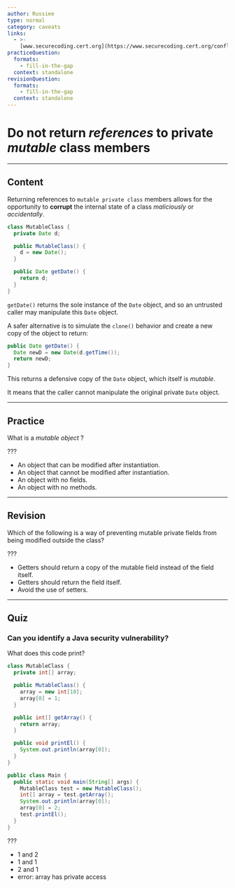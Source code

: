 ```yaml
---
author: Russiee
type: normal
category: caveats
links:
  - >-
    [www.securecoding.cert.org](https://www.securecoding.cert.org/confluence/display/java/OBJ05-J.+Do+not+return+references+to+private+mutable+class+members){website}
practiceQuestion:
  formats:
    - fill-in-the-gap
  context: standalone
revisionQuestion:
  formats:
    - fill-in-the-gap
  context: standalone
---
```


# Do not return *references* to private *mutable* class members


---

## Content

Returning references to `mutable private class` members allows for the opportunity to **corrupt** the internal state of a class *maliciously* or *accidentally*.

```java
class MutableClass {
  private Date d;

  public MutableClass() {
    d = new Date();
  }

  public Date getDate() {
    return d;
  }
}
```

`getDate()` returns the sole instance of the `Date` object, and so an untrusted caller may manipulate this `Date` object.

A safer alternative is to simulate the `clone()` behavior and create a new copy of the object to return:

```java
public Date getDate() {
  Date newD = new Date(d.getTime());
  return newD;
}

```

This returns a defensive copy of the `Date` object, which itself is *mutable*.

It means that the caller cannot manipulate the original private `Date` object.


---

## Practice

What is a *mutable object* ?

???

- An object that can be modified after instantiation.
- An object that cannot be modified after instantiation.
- An object with no fields.
- An object with no methods.


---

## Revision

Which of the following is a way of preventing mutable private fields from being modified outside the class?

???

- Getters should return a copy of the mutable field instead of the field itself.
- Getters should return the field itself.
- Avoid the use of setters.


---

## Quiz

### Can you identify a Java security vulnerability?


What does this code print?

```java
class MutableClass {
  private int[] array;

  public MutableClass() {
    array = new int[10];
    array[0] = 1;
  }

  public int[] getArray() {
    return array;
  }

  public void printEl() {
    System.out.println(array[0]);
  }
}

public class Main {
  public static void main(String[] args) {
    MutableClass test = new MutableClass();
    int[] array = test.getArray();
    System.out.println(array[0]);
    array[0] = 2;
    test.printEl();
  }
}
```

 ???

- 1 and 2
- 1 and 1
- 2 and 1
- error: array has private access
